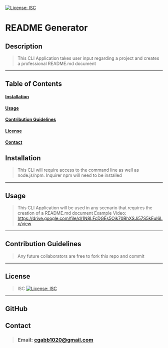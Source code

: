   [![License: ISC](https://img.shields.io/badge/License-ISC-blue.svg)](https://opensource.org/licenses/ISC)
  # README Generator
  ## Description
  >This CLI Application takes user input regarding a project and creates a professional README.md document
  <hr>

  ## Table of Contents
  #### [Installation](#Installation)
  #### [Usage](#Usage)
  #### [Contribution Guidelines](#Contribution-Guidelines)
  #### [License](#License)
  #### [Contact](#Contact)

  
  ## Installation
  >This CLI will require access to the command line as well as node.js/npm. Inquirer npm will need to be installed
  <hr>
  
  ## Usage
  >This CLI Application will be used in any scenario that requires the creation of a README.md document
  Example Video: https://drive.google.com/file/d/1N8LFcDGEs5Oik70BhXSJi57S5kEuI6Lx/view
  <hr>

  ## Contribution Guidelines
  >Any future collaborators are free to fork this repo and commit
  <hr>

  ## License
  >ISC
  >[![License: ISC](https://img.shields.io/badge/License-ISC-blue.svg)](https://opensource.org/licenses/ISC)
  <hr>

  ## GitHub

  ## Contact
  >### Email: cgabb1020@gmail.com
